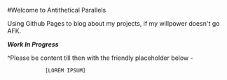 #Welcome to Antithetical Parallels

Using Github Pages to blog about my projects, if my willpower doesn't go AFK.

***Work In Progress***

^Please be content till then with the friendly placeholder below - 

                [LOREM IPSUM]

